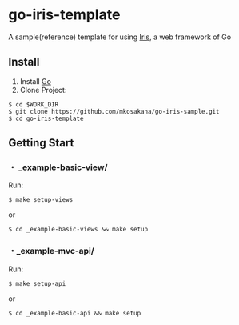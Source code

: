 # go-iris-template

A sample(reference) template for using [Iris](https://github.com/kataras/iris), a web framework of Go


## Install

1. Install [Go](https://go.dev/dl) 
2. Clone Project:


```shell
$ cd $WORK_DIR
$ git clone https://github.com/mkosakana/go-iris-sample.git
$ cd go-iris-template
```


## Getting Start

### ・ _example-basic-view/

Run:

```shell
$ make setup-views
```

or

```shell
$ cd _example-basic-views && make setup
```

### ・_example-mvc-api/

Run:

```shell
$ make setup-api
```

or

```shell
$ cd _example-basic-api && make setup
```
